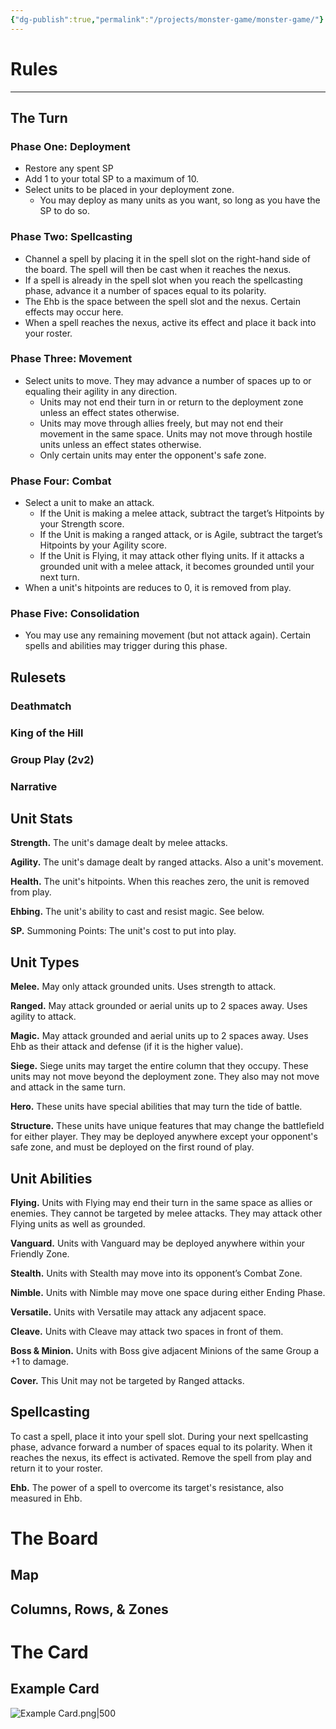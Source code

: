 ```yaml
---
{"dg-publish":true,"permalink":"/projects/monster-game/monster-game/"}
---
```


# Rules
---
## The Turn
### Phase One: Deployment
- Restore any spent SP
- Add 1 to your total SP to a maximum of 10.
- Select units to be placed in your deployment zone. 
	- You may deploy as many units as you want, so long as you have the SP to do so.
### Phase Two: Spellcasting
- Channel a spell by placing it in the spell slot on the right-hand side of the board. The spell will then be cast when it reaches the nexus.
- If a spell is already in the spell slot when you reach the spellcasting phase, advance it a number of spaces equal to its polarity.
- The Ehb is the space between the spell slot and the nexus. Certain effects may occur here.
- When a spell reaches the nexus, active its effect and place it back into your roster.
### Phase Three: Movement
- Select units to move. They may advance a number of spaces up to or equaling their agility in any direction.
	- Units may not end their turn in or return to the deployment zone unless an effect states otherwise.
	- Units may move through allies freely, but may not end their movement in the same space. Units may not move through hostile units unless an effect states otherwise.
	- Only certain units may enter the opponent's safe zone.
### Phase Four: Combat
- Select a unit to make an attack.
	- If the Unit is making a melee attack, subtract the target’s Hitpoints by your Strength score.
	- If the Unit is making a ranged attack, or is Agile, subtract the target’s Hitpoints by your Agility score.
	- If the Unit is Flying, it may attack other flying units. If it attacks a grounded unit with a melee attack, it becomes grounded until your next turn.
- When a unit's hitpoints are reduces to 0, it is removed from play.
### Phase Five: Consolidation
- You may use any remaining movement (but not attack again). Certain spells and abilities may trigger during this phase.
## Rulesets
### Deathmatch
### King of the Hill
### Group Play (2v2)
### Narrative
## Unit Stats
**Strength.** The unit's damage dealt by melee attacks.

**Agility.** The unit's damage dealt by ranged attacks. Also a unit's movement.

**Health.** The unit's hitpoints. When this reaches zero, the unit is removed from play.

**Ehbing.** The unit's ability to cast and resist magic. See below.

**SP.** Summoning Points: The unit's cost to put into play.
## Unit Types
**Melee.** May only attack grounded units. Uses strength to attack.

**Ranged.** May attack grounded or aerial units up to 2 spaces away. Uses agility to attack.

**Magic.** May attack grounded and aerial units up to 2 spaces away. Uses Ehb as their attack and defense (if it is the higher value).

**Siege.** Siege units may target the entire column that they occupy. These units may not move beyond the deployment zone. They also may not move and attack in the same turn.

**Hero.** These units have special abilities that may turn the tide of battle.

**Structure.** These units have unique features that may change the battlefield for either player. They may be deployed anywhere except your opponent's safe zone, and must be deployed on the first round of play.
## Unit Abilities
**Flying.**  Units with Flying may end their turn in the same space as allies or enemies. They cannot be targeted by melee attacks. They may attack other Flying units as well as grounded.

**Vanguard.**  Units with Vanguard may be deployed anywhere within your Friendly Zone.

**Stealth.**  Units with Stealth may move into its opponent’s Combat Zone.

**Nimble.**  Units with Nimble may move one space during either Ending Phase.

**Versatile.**  Units with Versatile may attack any adjacent space.

**Cleave.**  Units with Cleave may attack two spaces in front of them.

**Boss & Minion.**  Units with Boss give adjacent Minions of the same Group a +1 to damage.

**Cover.**  This Unit may not be targeted by Ranged attacks.
## Spellcasting
To cast a spell, place it into your spell slot. During your next spellcasting phase, advance forward a number of spaces equal to its polarity. When it reaches the nexus, its effect is activated. Remove the spell from play and return it to your roster.

**Ehb.** The power of a spell to overcome its target's resistance, also measured in Ehb.
# The Board
## Map
## Columns, Rows, & Zones
# The Card
## Example Card
![Example Card.png|500](/img/user/Projects/Monster%20Game/Cards/Example%20Card.png)